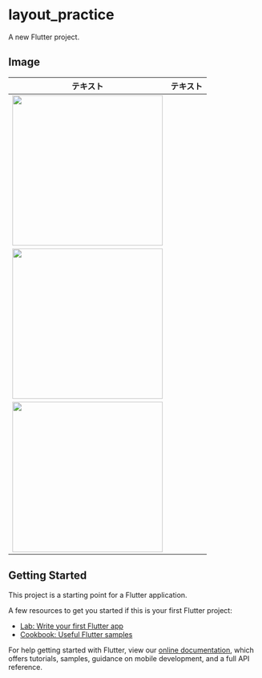 # layout_practice

A new Flutter project.

## Image

|テキスト|テキスト|
|---|---|
|<img src="https://user-images.githubusercontent.com/92189386/160115391-de255e62-6164-4b3c-a86e-0ce03db3eb44.png" width="300">|
|<img src="https://user-images.githubusercontent.com/92189386/160115490-b9ce13eb-b311-4df0-a8a5-5799857b0c2e.png" width="300">|
|<img src="https://user-images.githubusercontent.com/92189386/160115502-4b73a14d-7ad4-45c7-b0a6-c361139307cc.png" width="300">|

## Getting Started

This project is a starting point for a Flutter application.

A few resources to get you started if this is your first Flutter project:

- [Lab: Write your first Flutter app](https://flutter.dev/docs/get-started/codelab)
- [Cookbook: Useful Flutter samples](https://flutter.dev/docs/cookbook)

For help getting started with Flutter, view our
[online documentation](https://flutter.dev/docs), which offers tutorials,
samples, guidance on mobile development, and a full API reference.
